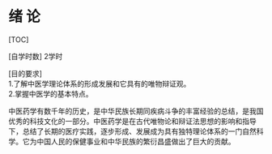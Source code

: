 # 绪  论

[TOC]

[自学时数]   2学时  

[目的要求]     
1.了解中医学理论体系的形成发展和它具有的唯物辩证观。   
2.掌握中医学的基本特点。

中医药学有数千年的历史，是中华民族长期同疾病斗争的丰富经验的总结，是我国优秀的科技文化的一部分。中医药学是在古代唯物论和辩证法思想的影响和指导下，总结了长期的医疗实践，逐步形成、发展成为具有独特理论体系的一门自然科学。它为中国人民的保健事业和中华民族的繁衍昌盛做出了巨大的贡献。
